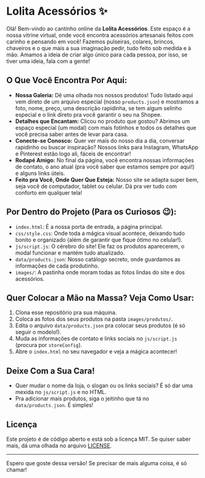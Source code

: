# Lolita Acessórios ✨

Olá\! Bem-vindo ao cantinho online da **Lolita Acessórios**. Este espaço é a nossa vitrine virtual, onde você encontra acessórios artesanais feitos com carinho e pensando em você\! Fazemos pulseiras, colares, brincos, chaveiros e o que mais a sua imaginação pedir, tudo feito sob medida e à mão. Amamos a ideia de criar algo único para cada pessoa, por isso, se tiver uma ideia, fala com a gente\!

## O Que Você Encontra Por Aqui:

  * **Nossa Galeria:** Dê uma olhada nos nossos produtos\! Tudo listado aqui vem direto de um arquivo especial (nosso `products.json`) e mostramos a foto, nome, preço, uma descrição rapidinha, se tem algum selinho especial e o link direto pra você garantir o seu na Shopee.
  * **Detalhes que Encantam:** Clicou no produto que gostou? Abrimos um espaço especial (um modal) com mais fotinhos e todos os detalhes que você precisa saber antes de levar para casa.
  * **Conecte-se Conosco:** Quer ver mais do nosso dia a dia, conversar rapidinho ou buscar inspiração? Nossos links para Instagram, WhatsApp e Pinterest estão logo ali, fáceis de encontrar\!
  * **Rodapé Amigo:** No final da página, você encontra nossas informações de contato, o ano atual (pra você saber que estamos sempre por aqui\!) e alguns links úteis.
  * **Feito pra Você, Onde Quer Que Esteja:** Nosso site se adapta super bem, seja você de computador, tablet ou celular. Dá pra ver tudo com conforto em qualquer tela\!

## Por Dentro do Projeto (Para os Curiosos 😉):

  * `index.html`: É a nossa porta de entrada, a página principal.
  * `css/style.css`: Onde toda a mágica visual acontece, deixando tudo bonito e organizado (além de garantir que fique ótimo no celular\!).
  * `js/script.js`: O cérebro do site\! Ele faz os produtos aparecerem, o modal funcionar e mantém tudo atualizado.
  * `data/products.json`: Nosso catálogo secreto, onde guardamos as informações de cada produtinho.
  * `images/`: A pastinha onde moram todas as fotos lindas do site e dos acessórios.

## Quer Colocar a Mão na Massa? Veja Como Usar:

1.  Clona esse repositório pra sua máquina.
2.  Coloca as fotos dos seus produtos na pasta `images/produtos/`.
3.  Edita o arquivo `data/products.json` pra colocar seus produtos (é só seguir o modelo\!).
4.  Muda as informações de contato e links sociais no `js/script.js` (procura por `storeConfig`).
5.  Abre o `index.html` no seu navegador e veja a mágica acontecer\!

## Deixe Com a Sua Cara\!

  * Quer mudar o nome da loja, o slogan ou os links sociais? É só dar uma mexida no `js/script.js` e no HTML.
  * Pra adicionar mais produtos, siga o jeitinho que tá no `data/products.json`. É simples\!

## Licença

Este projeto é de código aberto e está sob a licença MIT. Se quiser saber mais, dá uma olhada no arquivo [LICENSE](https://www.google.com/search?q=LICENSE).

-----

Espero que goste dessa versão\! Se precisar de mais alguma coisa, é só chamar\!